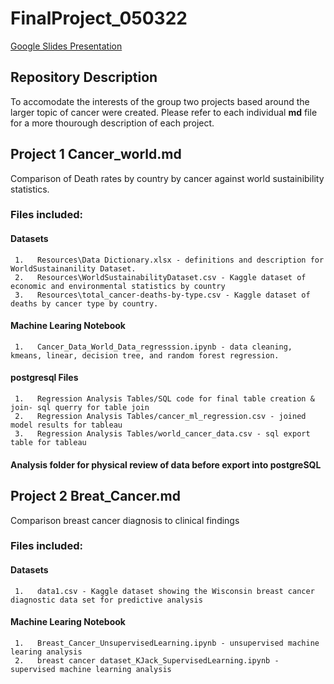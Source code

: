 # FinalProject_050322

[Google Slides Presentation](https://docs.google.com/presentation/d/13wg--qmEREg2VSzsuoIWZyvpMegykVjRjTtgOEZZWV0/edit?usp=sharing)


## Repository Description

To accomodate the interests of the group two projects based around the larger topic of cancer were created.  Please refer to each individual **md** file for a more thourough description of each project.

## Project 1 Cancer_world.md

Comparison of Death rates by country by cancer against world sustainibility statistics.  

###  Files included:

#### Datasets
     1.   Resources\Data Dictionary.xlsx - definitions and description for WorldSustainanility Dataset.
     2.   Resources\WorldSustainabilityDataset.csv - Kaggle dataset of economic and environmental statistics by country
     3.   Resources\total_cancer-deaths-by-type.csv - Kaggle dataset of deaths by cancer type by country.

#### Machine Learing Notebook
     1.   Cancer_Data_World_Data_regresssion.ipynb - data cleaning, kmeans, linear, decision tree, and random forest regression.
     
#### postgresql Files
     1.   Regression Analysis Tables/SQL code for final table creation & join- sql querry for table join
     2.   Regression Analysis Tables/cancer_ml_regression.csv - joined model results for tableau
     3.   Regression Analysis Tables/world_cancer_data.csv - sql export table for tableau
     
#### Analysis folder for physical review of data before export into postgreSQL

## Project 2 Breat_Cancer.md

Comparison breast cancer diagnosis to clinical findings

###  Files included:

#### Datasets
     1.   data1.csv - Kaggle dataset showing the Wisconsin breast cancer diagnostic data set for predictive analysis

#### Machine Learing Notebook
     1.   Breast_Cancer_UnsupervisedLearning.ipynb - unsupervised machine learing analysis 
     2.   breast cancer dataset_KJack_SupervisedLearning.ipynb - supervised machine learning analysis
     

     
     
    
